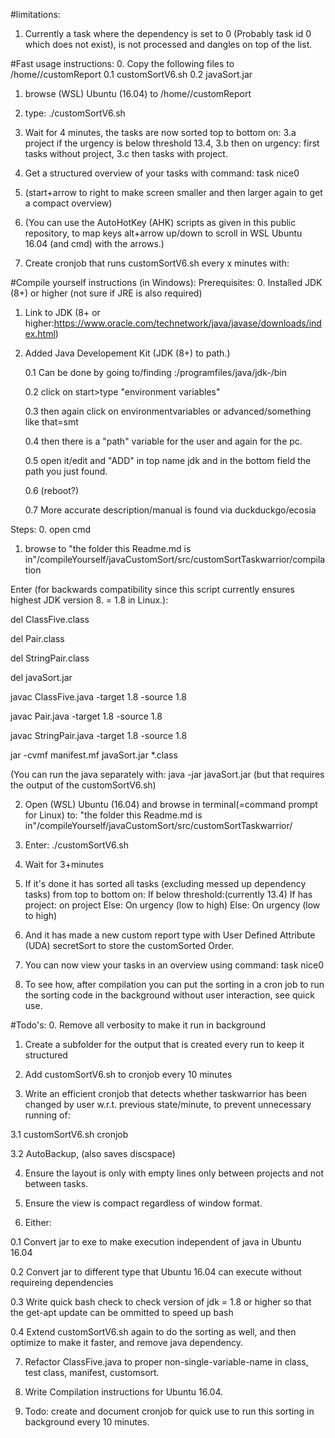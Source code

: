 #limitations:
1. Currently a task where the dependency is set to 0 (Probably task id 0 which does not exist), is not processed and dangles on top of the list. 


#Fast usage instructions:
0. Copy the following files to /home/<username>/customReport
	0.1 customSortV6.sh
	0.2 javaSort.jar
1. browse (WSL) Ubuntu (16.04) to /home/<username>/customReport
2. type:
./customSortV6.sh
3. Wait for 4 minutes, the tasks are now sorted top to bottom on: 
	3.a project if the urgency is below threshold 13.4, 
	3.b then on urgency: first tasks without project, 
	3.c then tasks with project.
4. Get a structured overview of your tasks with command: 
task nice0

5. (start+arrow to right to make screen smaller and then larger again to get a compact overview)
6. (You can use the AutoHotKey (AHK) scripts as given in this public repository, to map keys alt+arrow up/down to scroll in WSL Ubuntu 16.04 (and cmd) with the arrows.) 
7. Create cronjob that runs customSortV6.sh every x minutes with:

#Compile yourself instructions (in Windows):
Prerequisites:
0. Installed JDK (8+) or higher (not sure if JRE is also required)
1. Link to JDK (8+ or higher:https://www.oracle.com/technetwork/java/javase/downloads/index.html)
0. Added Java Developement Kit (JDK (8+) to path.)

	0.1 Can be done by going to/finding <yourharddrive>:/programfiles/java/jdk-<versionnr>/bin
	
	0.2 click on start>type "environment variables" 
	
	0.3 then again click on environmentvariables or advanced/something like that=smt
	
	0.4 then there is a "path" variable for the user and again for the pc. 
	
	0.5 open it/edit and "ADD" in top name jdk and in the bottom field the path you just found.
	
	
	0.6 (reboot?)
	
	0.7 More accurate description/manual is found via duckduckgo/ecosia 
	

Steps:
0. open cmd

1. browse to "the folder this Readme.md is in"/compileYourself/javaCustomSort/src/customSortTaskwarrior/compilation

Enter (for backwards compatibility since this script currently ensures highest JDK version 8. = 1.8 in Linux.):

del ClassFive.class

del Pair.class


del StringPair.class

del javaSort.jar

javac ClassFive.java -target 1.8 -source 1.8

javac Pair.java -target 1.8 -source 1.8

javac StringPair.java -target 1.8 -source 1.8

jar -cvmf manifest.mf javaSort.jar *.class

(You can run the java separately with: java -jar javaSort.jar (but that requires the output of the customSortV6.sh)

2. Open (WSL) Ubuntu (16.04) and browse in terminal(=command prompt for Linux) to: "the folder this Readme.md is in"/compileYourself/javaCustomSort/src/customSortTaskwarrior/

3. Enter: 
./customSortV6.sh

4. Wait for 3+minutes

5. If it's done it has sorted all tasks (excluding messed up dependency tasks) from top to bottom on: 
	 	If below threshold:(currently 13.4) 
			If has project: 
				on project
			Else:
				On urgency (low to high)
		Else:
			On urgency (low to high)

6. And it has made a new custom report type with User Defined Attribute (UDA) secretSort to store the customSorted Order.

7. You can now view your tasks in an overview using command: task nice0

8. To see how, after compilation you can put the sorting in a cron job to run the sorting code in the background without user 
interaction, see quick use.


#Todo's:
0. Remove all verbosity to make it run in background

1. Create a subfolder for the output that is created every run to keep it structured

2. Add customSortV6.sh to cronjob every 10 minutes

3. Write an efficient cronjob that detects whether taskwarrior has been changed by user w.r.t. previous state/minute, to prevent 
unnecessary running of:

3.1 customSortV6.sh cronjob

3.2 AutoBackup, (also saves discspace)

4. Ensure the layout is only with empty lines only between projects and not between tasks.

5. Ensure the view is compact regardless of window format.

6. Either:

0.1 Convert jar to exe to make execution independent of java in Ubuntu 16.04

0.2 Convert jar to different type that Ubuntu 16.04 can execute without requireing dependencies

0.3 Write quick bash check to check version of jdk = 1.8 or higher so that the get-apt update can be ommitted to speed up bash

0.4 Extend customSortV6.sh again to do the sorting as well, and then optimize to make it faster, and remove java dependency.

7. Refactor ClassFive.java to proper non-single-variable-name in class, test class, manifest, customsort.

8. Write Compilation instructions for Ubuntu 16.04.

9. Todo: create and document cronjob for quick use to run this sorting in background every 10 minutes.

